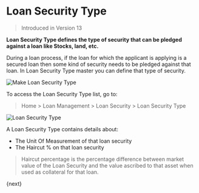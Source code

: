 <!-- add-breadcrumbs -->
# Loan Security Type
> Introduced in Version 13

**Loan Security Type defines the type of security that can be pledged against a loan like Stocks, land, etc.**

During a loan process, if the loan for which the applicant is applying is a secured loan then some kind of security needs to be pledged against that loan. In Loan Security Type master you can define that type of security.

<img class="screenshot" alt="Make Loan Security Type" src="{{docs_base_url}}/assets/img/loan-management/loan-security-type-flow.png">

To access the Loan Security Type list, go to:
> Home > Loan Management > Loan Security > Loan Security Type


<img class="screenshot" alt="Loan Security Type" src="{{docs_base_url}}/assets/img/loan-management/loan-security-type.png">


A Loan Security Type contains details about:

  * The Unit Of Measurement of that loan security
  * The Haircut % on that loan security

> Haircut percentage is the percentage difference between market value of the Loan Security and the value ascribed to that asset when used as collateral for that loan.

{next}
